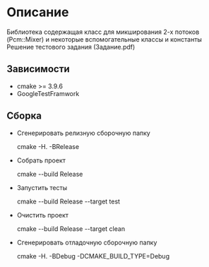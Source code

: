 # Описание

Библиотека содержащая класс для микширования 2-х потоков (Pcm::Mixer) и некоторые вспомогательные классы и константы
Решение тестового задания (Задание.pdf)

## Зависимости

- cmake >= 3.9.6
- GoogleTestFramwork

## Сборка

- Сгенерировать релизную сборочную папку

    cmake -H. -BRelease
    
- Собрать проект

    cmake --build Release
    
- Запустить тесты

    cmake --build Release --target test
    
- Очистить проект

    cmake --build Release --target clean
    
- Сгенерировать отладочную сборочную папку

    cmake -H. -BDebug -DCMAKE_BUILD_TYPE=Debug
